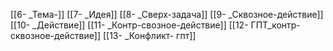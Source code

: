 [[6- _Тема-]]
[[7- _Идея]]
[[8- _Сверх-задача]]
[[9- _Сквозное-действие]]
[[10- _Действие]]
[[11- _Контр-свозное-действие]]
[[12- ГПТ_контр-сквозное-действие]]
[[13- _Конфликт- гпт]]
